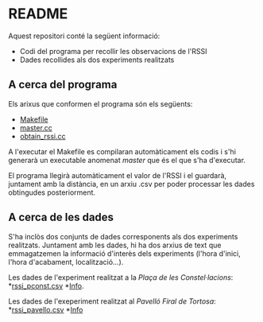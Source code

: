 # README #

Aquest repositori conté la següent informació:
* Codi del programa per recollir les observacions de l'RSSI
* Dades recollides als dos experiments realitzats

## A cerca del programa ##

Els arixus que conformen el programa són els següents:
* [Makefile](https://github.com/dylanbautista/WiFi/blob/main/Makefile)
* [master.cc](https://github.com/dylanbautista/WiFi/blob/main/master.cc)
* [obtain_rssi.cc](https://github.com/dylanbautista/WiFi/blob/main/obtain_rssi.cc)

A l'executar el Makefile es compilaran automàticament els codis i s'hi generarà un executable anomenat _master_ que és el que s'ha
d'executar.

El programa llegirà automàticament el valor de l'RSSI i el guardarà, juntament amb la distància, en un arxiu .csv per poder processar
les dades obtingudes posteriorment.

## A cerca de les dades ##

S'ha inclòs dos conjunts de dades corresponents als dos experiments realitzats. Juntament amb les dades, hi ha dos arxius de text
que emmagatzemen la informació d'interès dels experiments (l'hora d'inici, l'hora d'acabament, localització...).

Les dades de l'experiment realitzat a la _Plaça de les Constel·lacions_:
*[rssi_pconst.csv](https://github.com/dylanbautista/WiFi/blob/main/rssi_pconst.csv)
*[Info](https://github.com/dylanbautista/WiFi/blob/main/info_exp_pconst.txt).

Les dades de l'exeperiment realitzat al _Pavelló Firal de Tortosa_:
*[rssi_pavello.csv](https://github.com/dylanbautista/WiFi/blob/main/rssi_pavello.csv)
*[Info](https://github.com/dylanbautista/WiFi/blob/main/info_exp_pavello.txt)



